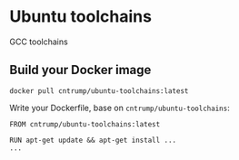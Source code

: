 # Ubuntu toolchains

GCC toolchains

## Build your Docker image

`docker pull cntrump/ubuntu-toolchains:latest`

Write your Dockerfile, base on `cntrump/ubuntu-toolchains`:

```docker
FROM cntrump/ubuntu-toolchains:latest

RUN apt-get update && apt-get install ...
...
```
